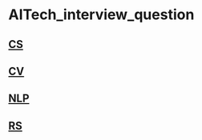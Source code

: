 # AITech_interview_question

## [CS](https://github.com/jaehwan-AI/AITech_interview_question/CS)

## [CV](https://github.com/jaehwan-AI/AITech_interview_question/CV)

## [NLP](https://github.com/jaehwan-AI/AITech_interview_question/NLP)

## [RS](https://github.com/jaehwan-AI/AITech_interview_question/RS)
